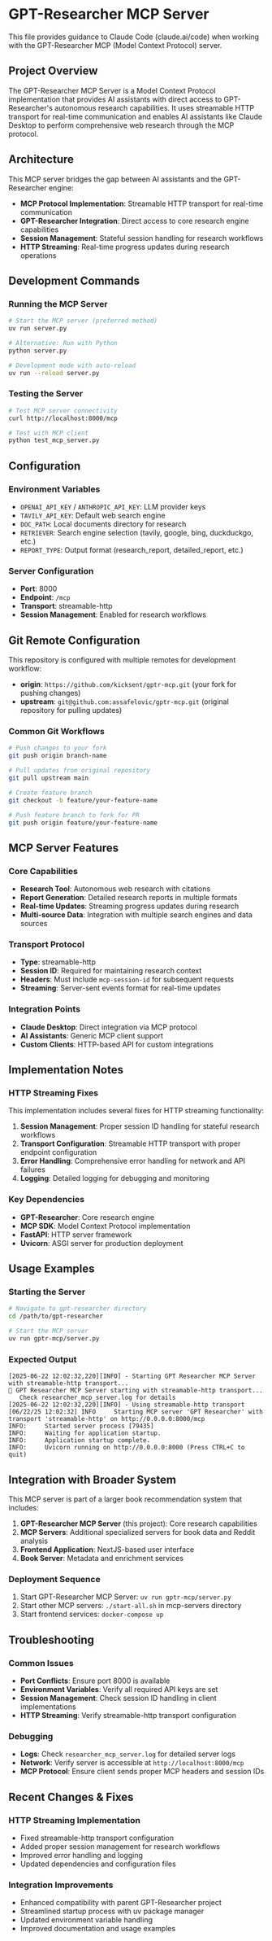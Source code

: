 # GPT-Researcher MCP Server

This file provides guidance to Claude Code (claude.ai/code) when working with the GPT-Researcher MCP (Model Context Protocol) server.

## Project Overview

The GPT-Researcher MCP Server is a Model Context Protocol implementation that provides AI assistants with direct access to GPT-Researcher's autonomous research capabilities. It uses streamable HTTP transport for real-time communication and enables AI assistants like Claude Desktop to perform comprehensive web research through the MCP protocol.

## Architecture

This MCP server bridges the gap between AI assistants and the GPT-Researcher engine:

- **MCP Protocol Implementation**: Streamable HTTP transport for real-time communication
- **GPT-Researcher Integration**: Direct access to core research engine capabilities
- **Session Management**: Stateful session handling for research workflows
- **HTTP Streaming**: Real-time progress updates during research operations

## Development Commands

### Running the MCP Server
```bash
# Start the MCP server (preferred method)
uv run server.py

# Alternative: Run with Python
python server.py

# Development mode with auto-reload
uv run --reload server.py
```

### Testing the Server
```bash
# Test MCP server connectivity
curl http://localhost:8000/mcp

# Test with MCP client
python test_mcp_server.py
```

## Configuration

### Environment Variables
- `OPENAI_API_KEY` / `ANTHROPIC_API_KEY`: LLM provider keys
- `TAVILY_API_KEY`: Default web search engine
- `DOC_PATH`: Local documents directory for research
- `RETRIEVER`: Search engine selection (tavily, google, bing, duckduckgo, etc.)
- `REPORT_TYPE`: Output format (research_report, detailed_report, etc.)

### Server Configuration
- **Port**: 8000
- **Endpoint**: `/mcp`
- **Transport**: streamable-http
- **Session Management**: Enabled for research workflows

## Git Remote Configuration

This repository is configured with multiple remotes for development workflow:

- **origin**: `https://github.com/kicksent/gptr-mcp.git` (your fork for pushing changes)
- **upstream**: `git@github.com:assafelovic/gptr-mcp.git` (original repository for pulling updates)

### Common Git Workflows
```bash
# Push changes to your fork
git push origin branch-name

# Pull updates from original repository
git pull upstream main

# Create feature branch
git checkout -b feature/your-feature-name

# Push feature branch to fork for PR
git push origin feature/your-feature-name
```

## MCP Server Features

### Core Capabilities
- **Research Tool**: Autonomous web research with citations
- **Report Generation**: Detailed research reports in multiple formats
- **Real-time Updates**: Streaming progress updates during research
- **Multi-source Data**: Integration with multiple search engines and data sources

### Transport Protocol
- **Type**: streamable-http
- **Session ID**: Required for maintaining research context
- **Headers**: Must include `mcp-session-id` for subsequent requests
- **Streaming**: Server-sent events format for real-time updates

### Integration Points
- **Claude Desktop**: Direct integration via MCP protocol
- **AI Assistants**: Generic MCP client support
- **Custom Clients**: HTTP-based API for custom integrations

## Implementation Notes

### HTTP Streaming Fixes
This implementation includes several fixes for HTTP streaming functionality:

1. **Session Management**: Proper session ID handling for stateful research workflows
2. **Transport Configuration**: Streamable HTTP transport with proper endpoint configuration
3. **Error Handling**: Comprehensive error handling for network and API failures
4. **Logging**: Detailed logging for debugging and monitoring

### Key Dependencies
- **GPT-Researcher**: Core research engine
- **MCP SDK**: Model Context Protocol implementation
- **FastAPI**: HTTP server framework
- **Uvicorn**: ASGI server for production deployment

## Usage Examples

### Starting the Server
```bash
# Navigate to gpt-researcher directory
cd /path/to/gpt-researcher

# Start the MCP server
uv run gptr-mcp/server.py
```

### Expected Output
```
[2025-06-22 12:02:32,220][INFO] - Starting GPT Researcher MCP Server with streamable-http transport...
🚀 GPT Researcher MCP Server starting with streamable-http transport...
   Check researcher_mcp_server.log for details
[2025-06-22 12:02:32,220][INFO] - Using streamable-http transport
[06/22/25 12:02:32] INFO     Starting MCP server 'GPT Researcher' with transport 'streamable-http' on http://0.0.0.0:8000/mcp
INFO:     Started server process [79435]
INFO:     Waiting for application startup.
INFO:     Application startup complete.
INFO:     Uvicorn running on http://0.0.0.0:8000 (Press CTRL+C to quit)
```

## Integration with Broader System

This MCP server is part of a larger book recommendation system that includes:

1. **GPT-Researcher MCP Server** (this project): Core research capabilities
2. **MCP Servers**: Additional specialized servers for book data and Reddit analysis
3. **Frontend Application**: NextJS-based user interface
4. **Book Server**: Metadata and enrichment services

### Deployment Sequence
1. Start GPT-Researcher MCP Server: `uv run gptr-mcp/server.py`
2. Start other MCP servers: `./start-all.sh` in mcp-servers directory
3. Start frontend services: `docker-compose up`

## Troubleshooting

### Common Issues
- **Port Conflicts**: Ensure port 8000 is available
- **Environment Variables**: Verify all required API keys are set
- **Session Management**: Check session ID handling in client implementations
- **HTTP Streaming**: Verify streamable-http transport configuration

### Debugging
- **Logs**: Check `researcher_mcp_server.log` for detailed server logs
- **Network**: Verify server is accessible at `http://localhost:8000/mcp`
- **MCP Protocol**: Ensure client sends proper MCP headers and session IDs

## Recent Changes & Fixes

### HTTP Streaming Implementation
- Fixed streamable-http transport configuration
- Added proper session management for research workflows
- Improved error handling and logging
- Updated dependencies and configuration files

### Integration Improvements
- Enhanced compatibility with parent GPT-Researcher project
- Streamlined startup process with uv package manager
- Updated environment variable handling
- Improved documentation and usage examples